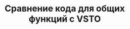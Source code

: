 ---
title: Сравнение кода для общих функций с VSTO
type: docs
weight: 10
url: /net/code-comparison-for-common-features-with-vsto/
---